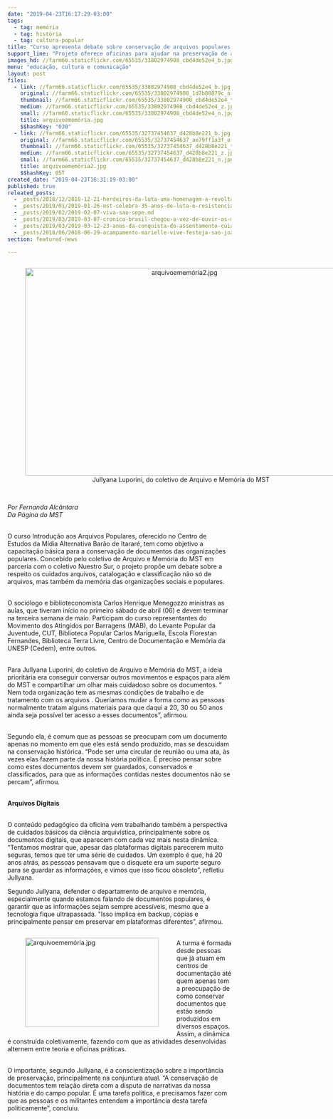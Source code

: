 ```yaml
---
date: "2019-04-23T16:17:29-03:00"
tags:
  - tag: memória
  - tag: história
  - tag: cultura-popular
title: "Curso apresenta debate sobre conservação de arquivos populares "
support_line: "Projeto oferece oficinas para ajudar na preservação de arquivos e memórias populares "
images_hd: //farm66.staticflickr.com/65535/33802974908_cbd4de52e4_b.jpg
menu: "educação, cultura e comunicação"
layout: post
files:
  - link: //farm66.staticflickr.com/65535/33802974908_cbd4de52e4_b.jpg
    original: //farm66.staticflickr.com/65535/33802974908_1d7b80879c_o.jpg
    thumbnail: //farm66.staticflickr.com/65535/33802974908_cbd4de52e4_t.jpg
    medium: //farm66.staticflickr.com/65535/33802974908_cbd4de52e4_z.jpg
    small: //farm66.staticflickr.com/65535/33802974908_cbd4de52e4_n.jpg
    title: arquivoememória.jpg
    $$hashKey: "030"
  - link: //farm66.staticflickr.com/65535/32737454637_d428b8e221_b.jpg
    original: //farm66.staticflickr.com/65535/32737454637_ae79ff1a3f_o.jpg
    thumbnail: //farm66.staticflickr.com/65535/32737454637_d428b8e221_t.jpg
    medium: //farm66.staticflickr.com/65535/32737454637_d428b8e221_z.jpg
    small: //farm66.staticflickr.com/65535/32737454637_d428b8e221_n.jpg
    title: arquivoememória2.jpg
    $$hashKey: 05T
created_date: "2019-04-23T16:31:19-03:00"
published: true
releated_posts:
  - _posts/2018/12/2018-12-21-herdeiros-da-luta-uma-homenagem-a-revolta-de-porecatu.md
  - _posts/2019/01/2019-01-26-mst-celebra-35-anos-de-luta-e-resistencia-do-mst.md
  - _posts/2019/02/2019-02-07-viva-sao-sepe.md
  - _posts/2019/03/2019-03-07-cronica-brasil-chegou-a-vez-de-ouvir-as-marias-mahins-marielles-e-males.md
  - _posts/2019/03/2019-03-12-23-anos-da-conquista-do-assentamento-cuiaba-em-caninde-do-sao-francisco.md
  - _posts/2018/06/2018-06-29-acampamento-marielle-vive-festeja-sao-joao-com-um-grande-arraia-de-luta.md
section: featured-news

---
```

<div style="text-align:center">
<figure class="image" style="display:inline-block"><img alt="arquivoememória2.jpg" height="467" src="//farm66.staticflickr.com/65535/32737454637_d428b8e221_b.jpg" width="700" />
<figcaption>Jullyana Luporini, do coletivo de Arquivo e Mem&oacute;ria do MST</figcaption>
</figure>
</div>

<p><br />
<em>Por Fernanda Alc&acirc;ntara<br />
Da P&aacute;gina do MST</em></p>

<p><br />
O curso Introdu&ccedil;&atilde;o aos Arquivos Populares, oferecido no Centro de Estudos da M&iacute;dia Alternativa Bar&atilde;o de Itarar&eacute;, tem como objetivo a capacita&ccedil;&atilde;o b&aacute;sica para a conserva&ccedil;&atilde;o de documentos das organiza&ccedil;&otilde;es populares. Concebido pelo coletivo de Arquivo e Mem&oacute;ria do MST em parceria com o coletivo Nuestro Sur, o projeto prop&otilde;e um debate sobre a respeito os cuidados arquivos, cataloga&ccedil;&atilde;o e classifica&ccedil;&atilde;o n&atilde;o s&oacute; de arquivos, mas tamb&eacute;m da mem&oacute;ria das organiza&ccedil;&otilde;es sociais e populares.</p>

<p><br />
O soci&oacute;logo e biblioteconomista Carlos Henrique Menegozzo ministras as aulas, que tiveram in&iacute;cio no primeiro s&aacute;bado de abril (06) e devem terminar na terceira semana de maio. Participam do curso representantes do Movimento dos Atingidos por Barragens (MAB), do Levante Popular da Juventude, CUT, Biblioteca Popular Carlos Mariguella, Escola Florestan Fernandes, Biblioteca Terra Livre, Centro de Documenta&ccedil;&atilde;o e Mem&oacute;ria da UNESP (Cedem), entre outros.</p>

<p><br />
Para Jullyana Luporini, do coletivo de Arquivo e Mem&oacute;ria do MST, a ideia priorit&aacute;ria era conseguir conversar outros movimentos e espa&ccedil;os para al&eacute;m do MST e compartilhar um olhar mais cuidadoso sobre os documentos. &ldquo; Nem toda organiza&ccedil;&atilde;o tem as mesmas condi&ccedil;&otilde;es de trabalho e de tratamento com os arquivos . Quer&iacute;amos mudar a forma como as pessoas normalmente tratam alguns materiais para que daqui a 20, 30 ou 50 anos ainda seja poss&iacute;vel ter acesso a esses documentos&rdquo;, afirmou.</p>

<p><br />
Segundo ela, &eacute; comum que as pessoas se preocupam com um documento apenas no momento em que eles est&aacute; sendo produzido, mas se descuidam na conserva&ccedil;&atilde;o hist&oacute;rica. &ldquo;Pode ser uma circular de reuni&atilde;o ou uma ata, &agrave;s vezes elas fazem parte da nossa hist&oacute;ria pol&iacute;tica. &Eacute; preciso pensar sobre como estes documentos devem ser guardados, conservados e classificados, para que as informa&ccedil;&otilde;es contidas nestes documentos n&atilde;o se percam&rdquo;, afirmou.</p>

<p><br />
<strong>Arquivos Digitais</strong></p>

<p><br />
O conte&uacute;do pedag&oacute;gico da oficina vem trabalhando tamb&eacute;m a perspectiva de cuidados b&aacute;sicos da ci&ecirc;ncia arquiv&iacute;stica, principalmente sobre os documentos digitais, que aparecem com cada vez mais nesta din&acirc;mica. &ldquo;Tentamos mostrar que, apesar das plataformas digitais parecerem muito seguras, temos que ter uma s&eacute;rie de cuidados. Um exemplo &eacute; que, h&aacute; 20 anos atr&aacute;s, as pessoas pensavam que o disquete era um suporte seguro para se guardar as informa&ccedil;&otilde;es, e vimos que isso ficou obsoleto&rdquo;, refletiu Jullyana.</p>

<p>Segundo Jullyana, defender o departamento de arquivo e mem&oacute;ria, especialmente quando estamos falando de documentos populares, &eacute; garantir que as informa&ccedil;&otilde;es sejam sempre acess&iacute;veis, mesmo que a tecnologia fique ultrapassada. &quot;Isso implica em backup, c&oacute;pias e principalmente pensar em preservar em plataformas diferentes&rdquo;, afirmou.</p>

<figure class="image" style="float:left"><img alt="arquivoememória.jpg" height="200" src="//farm66.staticflickr.com/65535/33802974908_cbd4de52e4_b.jpg" width="300" />
<figcaption></figcaption>
</figure>

<p><br />
A turma &eacute; formada desde pessoas que j&aacute; atuam em centros de documenta&ccedil;&atilde;o at&eacute; quem apenas tem a preocupa&ccedil;&atilde;o de como conservar documentos que est&atilde;o sendo produzidos em diversos espa&ccedil;os. Assim, a din&acirc;mica &eacute; constru&iacute;da coletivamente, fazendo com que as atividades desenvolvidas alternem entre teoria e oficinas pr&aacute;ticas.</p>

<p><br />
O importante, segundo Jullyana, &eacute; a conscientiza&ccedil;&atilde;o sobre a import&acirc;ncia de preserva&ccedil;&atilde;o, principalmente na conjuntura atual. &ldquo;A conserva&ccedil;&atilde;o de documentos tem rela&ccedil;&atilde;o direta com a disputa de narrativas da nossa hist&oacute;ria e do campo popular. &Eacute; uma tarefa pol&iacute;tica, e precisamos fazer com que as pessoas e os militantes entendam a import&acirc;ncia desta tarefa politicamente&rdquo;, concluiu.</p>
